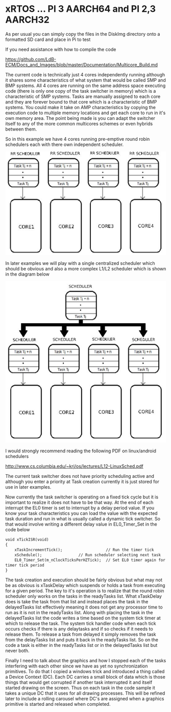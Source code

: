 
# xRTOS ... PI 3 AARCH64 and PI 2,3 AARCH32
As per usual you can simply copy the files in the DiskImg directory onto a formatted SD card and place in Pi to test
>
If you need assistance with how to compile the code
>
https://github.com/LdB-ECM/Docs_and_Images/blob/master/Documentation/Multicore_Build.md
>
The current code is technically just 4 cores independently running although it shares some characteristics of what system that would be called SMP and BMP systems. All 4 cores are running on the same address space executing code (there is only one copy of the task switcher in memory) which is a characteristic of SMP systems. Tasks are manually assigned to each core and they are forever bound to that core which is a characteristic of BMP systems. You could make it take on AMP characteristics by copying the execution code to multiple memory locations and get each core to run in it's own memory area. The point being made is you can adapt the switcher itself to any of the more common multicores schemes or even hybrids between them.
>
So in this example we have 4 cores running pre-emptive round robin schedulers each with there own independent scheduler.
>
![](https://github.com/LdB-ECM/Docs_and_Images/blob/master/Images/xRTOS-Schedulers.jpg?raw=true)
>
In later examples we will play with a single centralized scheduler which should be obvious and also a more complex L1/L2 scheduler which is shown in the diagram below
>
![](https://github.com/LdB-ECM/Docs_and_Images/blob/master/Images/xRTOS_L1_and_L2_scheduler.jpg?raw=true)
>
I would strongly recommend reading the following PDF on linux/android schedulers
>
http://www.cs.columbia.edu/~krj/os/lectures/L12-LinuxSched.pdf
>
The current task switcher does not have priority scheduling active and although you enter a priority at Task creation currently it is just stored for use in later examples.
>
Now currently the task switcher is operating on a fixed tick cycle but it is important to realize it does not have to be that way. At the end of each interrupt the EL0 timer is set to interrupt by a delay period value. If you know your task characteristics you can load the value with the expected task duration and run in what is usually called a dynamic tick switcher. So that would involve writing a different delay value in EL0_Timer_Set in the code below
>
~~~
void xTickISR(void)
{
	xTaskIncrementTick();                   // Run the timer tick
	xSchedule();				// Run scheduler selecting next task
	EL0_Timer_Set(m_nClockTicksPerHZTick);	// Set EL0 timer again for timer tick period
}
~~~
>
The task creation and execution should be fairly obvious but what may not be as obvious is xTaskDelay which suspends or holds a task from executing for a given period. The key to it's operation is to realize that the round robin scheduler only works on the tasks in the readyTasks list. What xTaskDelay does is take the task from that list and instead places the task in the delayedTasks list effectively meaning it does not get any processor time to run as it is not in the readyTasks list. Along with placing the task in the delayedTasks list the code writes a time based on the system tick timer at which to release the task. The system tick handler code when each tick occurs checks if there is any delaytasks and if so checks if it needs to release them. To release a task from delayed it simply removes the task from the delayTasks list and puts it back in the readyTasks list. So on the code a task is either in the readyTasks list or in the delayedTasks list but never both.

Finally I need to talk about the graphics and how I stopped each of the tasks interfering with each other since we have as yet no synchronization primitives. To do that I copied a windows trick and introduced a thing called a Device Context (DC). Each DC carries a small block of data which is those things that would get corrupted if another task interrupted it and itself started drawing on the screen. Thus on each task in the code sample it takes a unique DC that it uses for all drawing processes. This will be refined later to include a rolling carousel where DC's are assigned when a graphics primitive is started and released when completed.
